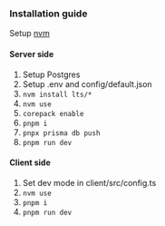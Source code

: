 ### Installation guide
Setup [nvm](https://github.com/nvm-sh/nvm)
#### Server side
1) Setup Postgres
2) Setup .env and config/default.json
3) `nvm install lts/*`
4) `nvm use`
5) `corepack enable`
6) `pnpm i`
7) `pnpx prisma db push`
8) `pnpm run dev`

#### Client side
1) Set dev mode in client/src/config.ts
2) `nvm use`
3) `pnpm i`
4) `pnpm run dev`